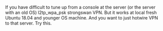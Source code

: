 If you have difficult to tune up from a console at the server (or the server with an old OS) l2tp_wpa_psk strongswan VPN. But it works at local fresh Ubuntu 18.04 and younger OS machine. And you want to just hotwire VPN to that server. Try this.
